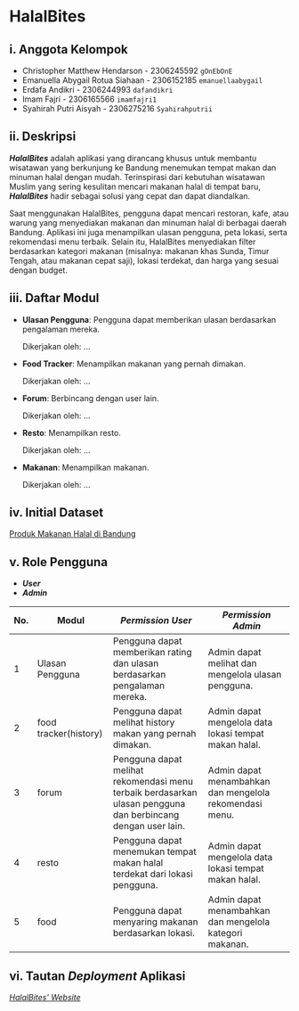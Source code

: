 # HalalBites

## i. Anggota Kelompok
- Christopher Matthew Hendarson - 2306245592 `gOnEbOnE`
- Emanuella Abygail Rotua Siahaan - 2306152185 `emanuellaabygail`
- Erdafa Andikri - 2306244993 `dafandikri`
- Imam Fajri - 2306165566 `imamfajri1`
- Syahirah Putri Aisyah - 2306275216 `Syahirahputrii`

## ii. Deskripsi
**_HalalBites_** adalah aplikasi yang dirancang khusus untuk membantu wisatawan yang berkunjung ke Bandung menemukan tempat makan dan minuman halal dengan mudah. Terinspirasi dari kebutuhan wisatawan Muslim yang sering kesulitan mencari makanan halal di tempat baru, **_HalalBites_** hadir sebagai solusi yang cepat dan dapat diandalkan.

Saat menggunakan HalalBites, pengguna dapat mencari restoran, kafe, atau warung yang menyediakan makanan dan minuman halal di berbagai daerah Bandung. Aplikasi ini juga menampilkan ulasan pengguna, peta lokasi, serta rekomendasi menu terbaik. Selain itu, HalalBites menyediakan filter berdasarkan kategori makanan (misalnya: makanan khas Sunda, Timur Tengah, atau makanan cepat saji), lokasi terdekat, dan harga yang sesuai dengan budget.

## iii. Daftar Modul
-   **Ulasan Pengguna**: Pengguna dapat memberikan ulasan berdasarkan pengalaman mereka.

    Dikerjakan oleh: ...

-   **Food Tracker**: Menampilkan makanan yang pernah dimakan.

    Dikerjakan oleh: ...

-   **Forum**: Berbincang dengan user lain.

    Dikerjakan oleh: ...

-   **Resto**: Menampilkan resto.

    Dikerjakan oleh: ...

-   **Makanan**: Menampilkan makanan.

    Dikerjakan oleh: ...


## iv. Initial Dataset
[Produk Makanan Halal di Bandung](https://opendata.bandung.go.id/dataset/daftar-fasilitasi-sertifikasi-halal-umkm)

## v. Role Pengguna
- **_User_**
- **_Admin_**

| No. | Modul                      | _Permission User_                                                                                              | _Permission Admin_                                                                                                                   |
| --- | -------------------------- | -------------------------------------------------------------------------------------------------------------- | ------------------------------------------------------------------------------------------------------------------------------------ |
| 1   | Ulasan Pengguna            | Pengguna dapat memberikan rating dan ulasan berdasarkan pengalaman mereka.                                     | Admin dapat melihat dan mengelola ulasan pengguna.                                                                                   |
| 2   | food tracker(history)              | Pengguna dapat melihat history makan yang pernah dimakan.                                              | Admin dapat mengelola data lokasi tempat makan halal.                                                                                |
| 3   | forum          | Pengguna dapat melihat rekomendasi menu terbaik berdasarkan ulasan pengguna dan berbincang dengan user lain.                                   | Admin dapat menambahkan dan mengelola rekomendasi menu.                                                                              |
| 4   | resto           | Pengguna dapat menemukan tempat makan halal terdekat dari lokasi pengguna.                      | Admin dapat mengelola data lokasi tempat makan halal.                                                                                |
| 5   | food            | Pengguna dapat menyaring makanan berdasarkan lokasi.                                            | Admin dapat menambahkan dan mengelola kategori makanan.                              |

## vi. Tautan _Deployment_ Aplikasi
[_HalalBites' Website_](http://erdafa-andikri-halalbites.pbp.cs.ui.ac.id)

